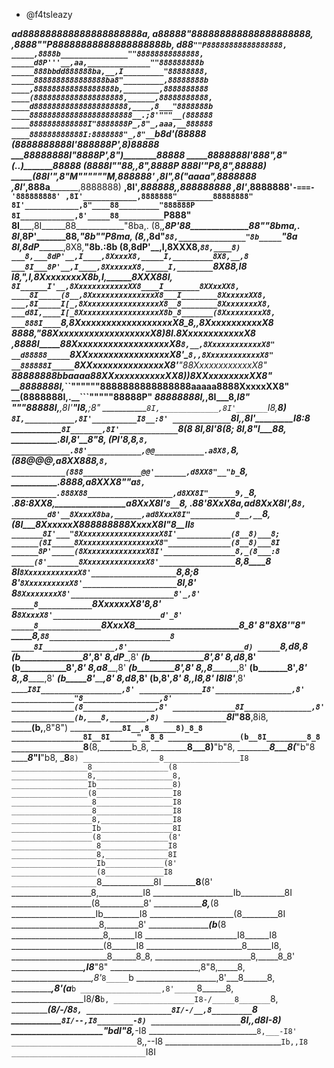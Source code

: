 - @f4tsleazy

___________ad888888888888888888888a,
________a88888"888888888888888888888,
______,8888"__"P88888888888888888888b,
______d88_________`""P88888888888888888,
_____,8888b_______________""88888888888888,
_____d8P'''__,aa,______________""888888888b
_____888bbdd888888ba,__,I_________"88888888,
_____8888888888888888ba8"_________,88888888b
____,888888888888888888b,________,8888888888
____(88888888888888888888,______,88888888888,
____d888888888888888888888,____,8___"8888888b
____88888888888888888888888__.;8'"""__(888888
____8888888888888I"8888888P_,8"_,aaa,__888888
____888888888888I:8888888"_,8"__`b8d'__(88888
____(8888888888I'888888P'_,8)__________88888
_____88888888I"__8888P'__,8")__________88888
_____8888888I'___888"___,8"_(._.)_______88888
_____(8888I"_____"88,__,8"_____________,8888P
______888I'_______"P8_,8"_____________,88888)
_____(88I'__________",8"__M""""""M___,888888'
____,8I"____________,8(____"aaaa"___,8888888
___,8I'____________,888a___________,8888888)
__,8I'____________,888888,_______,888888888
_,8I'____________,8888888'`-===-'888888888'
,8I'____________,8888888"________88888888"
8I'____________,8"____88_________"888888P
8I____________,8'_____88__________`P888"
8I___________,8I______88____________"8ba,.
(8,_________,8P'______88______________88""8bma,.
_8I________,8P'_______88,______________"8b___""P8ma,
_(8,______,8d"________`88,_______________"8b_____`"8a
__8I_____,8dP_________,8X8,________________"8b.____:8b
__(8____,8dP'__,I____,8XXX8,________________`88,____8)
___8,___8dP'__,I____,8XxxxX8,_____I,_________8X8,__,8
___8I___8P'__,I____,8XxxxxxX8,_____I,________`8X88,I8
___I8,__"___,I____,8XxxxxxxxX8b,____I,________8XXX88I,
___`8I______I'__,8XxxxxxxxxxxxXX8____I________8XXxxXX8,
____8I_____(8__,8XxxxxxxxxxxxxxxX8___I________8XxxxxxXX8,
___,8I_____I[_,8XxxxxxxxxxxxxxxxxX8__8________8XxxxxxxxX8,
___d8I,____I[_8XxxxxxxxxxxxxxxxxxX8b_8_______(8XxxxxxxxxX8,
___888I____`8,8XxxxxxxxxxxxxxxxxxxX8_8,_____,8XxxxxxxxxxxX8
___8888,____"88XxxxxxxxxxxxxxxxxxxX8)8I____.8XxxxxxxxxxxxX8
__,8888I_____88XxxxxxxxxxxxxxxxxxxX8_`8,__,8XxxxxxxxxxxxX8"
__d88888_____`8XXxxxxxxxxxxxxxxxxX8'__`8,,8XxxxxxxxxxxxX8"
__888888I_____`8XXxxxxxxxxxxxxxxX8'____"88XxxxxxxxxxxxX8"
__88888888bbaaaa88XXxxxxxxxxxxXX8)______)8XXxxxxxxxxXX8"
__8888888I,_``""""""8888888888888888aaaaa8888XxxxxXX8"
__(8888888I,______________________.__```"""""88888P"
___88888888I,___________________,8I___8,_______I8"
____"""88888I,________________,8I'____"I8,____;8"
___________`8I,_____________,8I'_______`I8,___8)
____________`8I,___________,8I'__________I8__:8'
_____________`8I,_________,8I'___________I8__:8
______________`8I_______,8I'_____________`8__(8
_______________8I_____,8I'________________8__(8;
_______________8I____,8"__________________I___88,
______________.8I___,8'_______________________8"8,
______________(PI___'8_______________________,8,`8,
_____________.88'____________,@@___________.a8X8,`8,
_____________(88_____________@@@_________,a8XX888,`8,
____________(888_____________@@'_______,d8XX8"__"b_`8,
___________.8888,_____________________a8XXX8"____"a_`8,
__________.888X88___________________,d8XX8I"______9,_`8,
_________.88:8XX8,_________________a8XxX8I'_______`8__`8,
________.88'_8XxX8a_____________,ad8XxX8I'________,8___`8,
________d8'__8XxxxX8ba,______,ad8XxxX8I"__________8__,__`8,
_______(8I___8XxxxxxX888888888XxxxX8I"____________8__II__`8
_______8I'___"8XxxxxxxxxxxxxxxxxxX8I'____________(8__8)___8;
______(8I_____8XxxxxxxxxxxxxxxxxX8"______________(8__8)___8I
______8P'_____(8XxxxxxxxxxxxxxX8I'________________8,_(8___:8
_____(8'_______8XxxxxxxxxxxxxxX8'_________________`8,_8____8
_____8I________`8XxxxxxxxxxxxX8'___________________`8,8___;8
_____8'_________`8XxxxxxxxxxX8'_____________________`8I__,8'
_____8___________`8XxxxxxxxX8'_______________________8'_,8'
_____8____________`8XxxxxxX8'________________________8_,8'
_____8_____________`8XxxxX8'________________________d'_8'
_____8______________`8XxxX8_________________________8_8'
_____8________________"8X8'_________________________"8"
_____8,________________`88___________________________8
_____8I________________,8'__________________________d)
_____`8,_______________d8__________________________,8
______(b_______________8'_________________________,8'
_______8,_____________dP_________________________,8'
_______(b_____________8'________________________,8'
________8,___________d8________________________,8'
________(b___________8'_______________________,8'
_________8,_________a8_______________________,8'
_________(b_________8'______________________,8'
__________8,_______,8______________________,8'
__________(b_______8'_____________________,8'
___________8,_____,8_____________________,8'
___________(b_____8'____________________,8'
____________8,___d8____________________,8'
____________(b__,8'___________________,8'
_____________8,,I8___________________,8'
_____________I8I8'__________________,8'
_____________`I8I__________________,8'
______________I8'_________________,8'
______________"8_________________,8'
______________(8________________,8'
______________8I_______________,8'
______________(b,___8,________,8)
______________`8I___"88______,8i8,
_______________(b,__________,8"8")
_______________`8I__,8______8)_8_8
________________8I__8I______"__8_8
________________(b__8I_________8_8
________________`8__(8,________b_8,
_________________8___8)________"b"8,
_________________8___8(_________"b"8
_________________8___"I__________"b8,
_________________8________________`8)
_________________8_________________I8
_________________8_________________(8
_________________8,_________________8,
_________________Ib_________________8)
_________________(8_________________I8
__________________8_________________I8
__________________8_________________I8
__________________8,________________I8
__________________Ib________________8I
__________________(8_______________(8'
___________________8_______________I8
___________________8,______________8I
___________________Ib_____________(8'
___________________(8_____________I8
___________________`8_____________8I
____________________8____________(8'
____________________8,___________I8
____________________Ib___________8I
____________________(8___________8'
_____________________8,_________(8
_____________________Ib_________I8
_____________________(8_________8I
______________________8,________8'
______________________(b_______(8
_______________________8,______I8
_______________________I8______I8
_______________________(8______I8
________________________8______I8,
________________________8______8_8,
________________________8,_____8_8'
_______________________,I8_____"8"
______________________,8"8,_____8,
_____________________,8'_`8_____`b
____________________,8'___8______8,
___________________,8'____(a_____`b
__________________,8'_____`8______8,
__________________I8/______8______`b,
__________________I8-/_____8_______`8,
__________________(8/-/____8________`8,
___________________8I/-/__,8_________`8
___________________`8I/--,I8________-8)
____________________`8I,,d8I_______-8)
______________________"bdI"8,_____-I8
___________________________`8,___-I8'
____________________________`8,,--I8
_____________________________`Ib,,I8
______________________________`I8I

